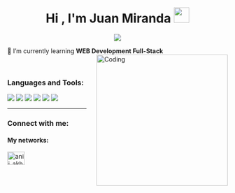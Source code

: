 <h1 align="center">Hi , I'm Juan Miranda <img src="https://media.giphy.com/media/hvRJCLFzcasrR4ia7z/giphy.gif" width="35"></h1>
<p align="center">
  <a href="https://github.com/DenverCoder1/readme-typing-svg"><img src="https://readme-typing-svg.herokuapp.com?font=Time+New+Roman&color=%23C8BE25&size=25&center=true&vCenter=true&width=600&height=100&lines=Software+Engineer+@JuanMiranda;Computer+Science+Student;Competitive+Programmer;05/06"></a>
</p>




🌱 I’m currently learning **WEB Development Full-Stack**
<img align="right" alt="Coding" width="300" src="https://i.pinimg.com/originals/81/17/8b/81178b47a8598f0c81c4799f2cdd4057.gif">


<br>
<h3 align="left">Languages and Tools:</h3>
<span>
<img src= "https://img.shields.io/badge/angular-%23DD0031.svg?style=for-the-badge&logo=angular&logoColor=white">
<img src= "https://img.shields.io/badge/react-%2320232a.svg?style=for-the-badge&logo=react&logoColor=%2361DAFB">
<img src= "https://img.shields.io/badge/node.js-6DA55F?style=for-the-badge&logo=node.js&logoColor=white">
<img src= "https://img.shields.io/badge/mysql-4479A1.svg?style=for-the-badge&logo=mysql&logoColor=white">
<img src= "https://img.shields.io/badge/css3-%231572B6.svg?style=for-the-badge&logo=css3&logoColor=white">
<img src= "https://img.shields.io/badge/spring-%236DB33F.svg?style=for-the-badge&logo=spring&logoColor=white">


</span>


<hr width="36%" >





<h3 align="left">Connect with me:</h3>
<h4 align="left">My networks:</h4>
<p align="left">

<a href="https://www.instagram.com/g_juanmiranda1/profilecard/?igsh=MWhmOGtrYWZxbGZ3aw==" target="blank"><img align="center" src="https://raw.githubusercontent.com/rahuldkjain/github-profile-readme-generator/master/src/images/icons/Social/instagram.svg" alt="anii_akhil" height="30" width="40" /></a>
</p>
<br>
